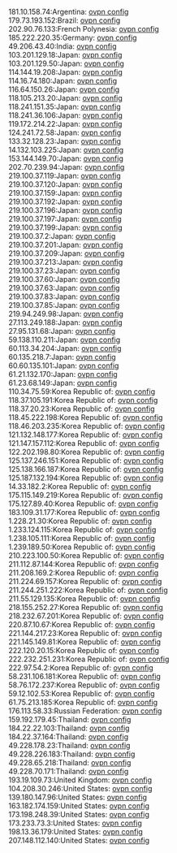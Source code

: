 181.10.158.74:Argentina: [ovpn config](vpn/181_10_158_74.ovpn)  
179.73.193.152:Brazil: [ovpn config](vpn/179_73_193_152.ovpn)  
202.90.76.133:French Polynesia: [ovpn config](vpn/202_90_76_133.ovpn)  
185.222.220.35:Germany: [ovpn config](vpn/185_222_220_35.ovpn)  
49.206.43.40:India: [ovpn config](vpn/49_206_43_40.ovpn)  
103.201.129.18:Japan: [ovpn config](vpn/103_201_129_18.ovpn)  
103.201.129.50:Japan: [ovpn config](vpn/103_201_129_50.ovpn)  
114.144.19.208:Japan: [ovpn config](vpn/114_144_19_208.ovpn)  
114.16.74.180:Japan: [ovpn config](vpn/114_16_74_180.ovpn)  
116.64.150.26:Japan: [ovpn config](vpn/116_64_150_26.ovpn)  
118.105.213.20:Japan: [ovpn config](vpn/118_105_213_20.ovpn)  
118.241.151.35:Japan: [ovpn config](vpn/118_241_151_35.ovpn)  
118.241.36.106:Japan: [ovpn config](vpn/118_241_36_106.ovpn)  
119.172.214.22:Japan: [ovpn config](vpn/119_172_214_22.ovpn)  
124.241.72.58:Japan: [ovpn config](vpn/124_241_72_58.ovpn)  
133.32.128.23:Japan: [ovpn config](vpn/133_32_128_23.ovpn)  
14.132.103.225:Japan: [ovpn config](vpn/14_132_103_225.ovpn)  
153.144.149.70:Japan: [ovpn config](vpn/153_144_149_70.ovpn)  
202.70.239.94:Japan: [ovpn config](vpn/202_70_239_94.ovpn)  
219.100.37.119:Japan: [ovpn config](vpn/219_100_37_119.ovpn)  
219.100.37.120:Japan: [ovpn config](vpn/219_100_37_120.ovpn)  
219.100.37.159:Japan: [ovpn config](vpn/219_100_37_159.ovpn)  
219.100.37.192:Japan: [ovpn config](vpn/219_100_37_192.ovpn)  
219.100.37.196:Japan: [ovpn config](vpn/219_100_37_196.ovpn)  
219.100.37.197:Japan: [ovpn config](vpn/219_100_37_197.ovpn)  
219.100.37.199:Japan: [ovpn config](vpn/219_100_37_199.ovpn)  
219.100.37.2:Japan: [ovpn config](vpn/219_100_37_2.ovpn)  
219.100.37.201:Japan: [ovpn config](vpn/219_100_37_201.ovpn)  
219.100.37.209:Japan: [ovpn config](vpn/219_100_37_209.ovpn)  
219.100.37.213:Japan: [ovpn config](vpn/219_100_37_213.ovpn)  
219.100.37.23:Japan: [ovpn config](vpn/219_100_37_23.ovpn)  
219.100.37.60:Japan: [ovpn config](vpn/219_100_37_60.ovpn)  
219.100.37.63:Japan: [ovpn config](vpn/219_100_37_63.ovpn)  
219.100.37.83:Japan: [ovpn config](vpn/219_100_37_83.ovpn)  
219.100.37.85:Japan: [ovpn config](vpn/219_100_37_85.ovpn)  
219.94.249.98:Japan: [ovpn config](vpn/219_94_249_98.ovpn)  
27.113.249.188:Japan: [ovpn config](vpn/27_113_249_188.ovpn)  
27.95.131.68:Japan: [ovpn config](vpn/27_95_131_68.ovpn)  
59.138.110.211:Japan: [ovpn config](vpn/59_138_110_211.ovpn)  
60.113.34.204:Japan: [ovpn config](vpn/60_113_34_204.ovpn)  
60.135.218.7:Japan: [ovpn config](vpn/60_135_218_7.ovpn)  
60.60.135.101:Japan: [ovpn config](vpn/60_60_135_101.ovpn)  
61.21.132.170:Japan: [ovpn config](vpn/61_21_132_170.ovpn)  
61.23.68.149:Japan: [ovpn config](vpn/61_23_68_149.ovpn)  
110.34.75.59:Korea Republic of: [ovpn config](vpn/110_34_75_59.ovpn)  
118.37.105.191:Korea Republic of: [ovpn config](vpn/118_37_105_191.ovpn)  
118.37.20.23:Korea Republic of: [ovpn config](vpn/118_37_20_23.ovpn)  
118.45.222.198:Korea Republic of: [ovpn config](vpn/118_45_222_198.ovpn)  
118.46.203.235:Korea Republic of: [ovpn config](vpn/118_46_203_235.ovpn)  
121.132.148.177:Korea Republic of: [ovpn config](vpn/121_132_148_177.ovpn)  
121.147.157.112:Korea Republic of: [ovpn config](vpn/121_147_157_112.ovpn)  
122.202.198.80:Korea Republic of: [ovpn config](vpn/122_202_198_80.ovpn)  
125.137.246.151:Korea Republic of: [ovpn config](vpn/125_137_246_151.ovpn)  
125.138.166.187:Korea Republic of: [ovpn config](vpn/125_138_166_187.ovpn)  
125.187.132.194:Korea Republic of: [ovpn config](vpn/125_187_132_194.ovpn)  
14.33.182.2:Korea Republic of: [ovpn config](vpn/14_33_182_2.ovpn)  
175.115.149.219:Korea Republic of: [ovpn config](vpn/175_115_149_219.ovpn)  
175.127.89.40:Korea Republic of: [ovpn config](vpn/175_127_89_40.ovpn)  
183.109.31.177:Korea Republic of: [ovpn config](vpn/183_109_31_177.ovpn)  
1.228.21.30:Korea Republic of: [ovpn config](vpn/1_228_21_30.ovpn)  
1.233.124.115:Korea Republic of: [ovpn config](vpn/1_233_124_115.ovpn)  
1.238.105.111:Korea Republic of: [ovpn config](vpn/1_238_105_111.ovpn)  
1.239.189.50:Korea Republic of: [ovpn config](vpn/1_239_189_50.ovpn)  
210.223.100.50:Korea Republic of: [ovpn config](vpn/210_223_100_50.ovpn)  
211.112.87.144:Korea Republic of: [ovpn config](vpn/211_112_87_144.ovpn)  
211.208.169.2:Korea Republic of: [ovpn config](vpn/211_208_169_2.ovpn)  
211.224.69.157:Korea Republic of: [ovpn config](vpn/211_224_69_157.ovpn)  
211.244.251.222:Korea Republic of: [ovpn config](vpn/211_244_251_222.ovpn)  
211.55.129.135:Korea Republic of: [ovpn config](vpn/211_55_129_135.ovpn)  
218.155.252.27:Korea Republic of: [ovpn config](vpn/218_155_252_27.ovpn)  
218.232.67.201:Korea Republic of: [ovpn config](vpn/218_232_67_201.ovpn)  
220.87.10.67:Korea Republic of: [ovpn config](vpn/220_87_10_67.ovpn)  
221.144.217.23:Korea Republic of: [ovpn config](vpn/221_144_217_23.ovpn)  
221.145.149.81:Korea Republic of: [ovpn config](vpn/221_145_149_81.ovpn)  
222.120.20.15:Korea Republic of: [ovpn config](vpn/222_120_20_15.ovpn)  
222.232.251.231:Korea Republic of: [ovpn config](vpn/222_232_251_231.ovpn)  
222.97.54.2:Korea Republic of: [ovpn config](vpn/222_97_54_2.ovpn)  
58.231.106.181:Korea Republic of: [ovpn config](vpn/58_231_106_181.ovpn)  
58.76.172.237:Korea Republic of: [ovpn config](vpn/58_76_172_237.ovpn)  
59.12.102.53:Korea Republic of: [ovpn config](vpn/59_12_102_53.ovpn)  
61.75.213.185:Korea Republic of: [ovpn config](vpn/61_75_213_185.ovpn)  
176.113.58.33:Russian Federation: [ovpn config](vpn/176_113_58_33.ovpn)  
159.192.179.45:Thailand: [ovpn config](vpn/159_192_179_45.ovpn)  
184.22.22.103:Thailand: [ovpn config](vpn/184_22_22_103.ovpn)  
184.22.37.164:Thailand: [ovpn config](vpn/184_22_37_164.ovpn)  
49.228.178.23:Thailand: [ovpn config](vpn/49_228_178_23.ovpn)  
49.228.226.183:Thailand: [ovpn config](vpn/49_228_226_183.ovpn)  
49.228.65.218:Thailand: [ovpn config](vpn/49_228_65_218.ovpn)  
49.228.70.171:Thailand: [ovpn config](vpn/49_228_70_171.ovpn)  
193.19.109.73:United Kingdom: [ovpn config](vpn/193_19_109_73.ovpn)  
104.208.30.246:United States: [ovpn config](vpn/104_208_30_246.ovpn)  
139.180.147.96:United States: [ovpn config](vpn/139_180_147_96.ovpn)  
163.182.174.159:United States: [ovpn config](vpn/163_182_174_159.ovpn)  
173.198.248.39:United States: [ovpn config](vpn/173_198_248_39.ovpn)  
173.233.73.3:United States: [ovpn config](vpn/173_233_73_3.ovpn)  
198.13.36.179:United States: [ovpn config](vpn/198_13_36_179.ovpn)  
207.148.112.140:United States: [ovpn config](vpn/207_148_112_140.ovpn)  
